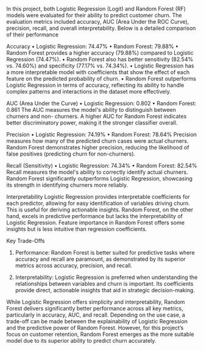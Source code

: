 In this project, both Logistic Regression (Logit) and Random Forest (RF) models were
evaluated for their ability to predict customer churn. The evaluation metrics included
accuracy, AUC (Area Under the ROC Curve), precision, recall, and overall interpretability.
Below is a detailed comparison of their performance

Accuracy
• Logistic Regression: 74.47%
• Random Forest: 79.88%
• Random Forest provides a higher accuracy (79.88%) compared to Logistic Regression (74.47%).
• Random Forest also has better sensitivity (82.54% vs. 74.60%) and specificity
(77.17% vs. 74.34%).
• Logistic Regression has a more interpretable model with coefficients that show the
effect of each feature on the predicted probability of churn.
• Random Forest outperforms Logistic Regression in terms of accuracy, reflecting its
ability to handle complex patterns and interactions in the dataset more effectively.

AUC (Area Under the Curve)
• Logistic Regression: 0.802
• Random Forest: 0.861
The AUC measures the model's ability to distinguish between churners and non-
churners. A higher AUC for Random Forest indicates better discriminatory power, making
it the stronger classifier overall.

Precision
• Logistic Regression: 74.19%
• Random Forest: 78.64%
Precision measures how many of the predicted churn cases were actual churners.
Random Forest demonstrates higher precision, reducing the likelihood of false positives
(predicting churn for non-churners).

Recall (Sensitivity)
• Logistic Regression: 74.34%
• Random Forest: 82.54%
Recall measures the model's ability to correctly identify actual churners. Random Forest
significantly outperforms Logistic Regression, showcasing its strength in identifying
churners more reliably.

Interpretability
Logistic Regression provides interpretable coefficients for each predictor, allowing for
easy identification of variables driving churn. This is useful for deriving actionable
insights.
Random Forest, on the other hand, excels in predictive performance but lacks the
interpretability of Logistic Regression. Feature importance in Random Forest offers some
insights but is less intuitive than regression coefficients.

Key Trade-Offs
1. Performance:
Random Forest is better suited for predictive tasks where accuracy and recall are
paramount, as demonstrated by its superior metrics across accuracy, precision, and
recall.

2. Interpretability:
Logistic Regression is preferred when understanding the relationships between
variables and churn is important. Its coefficients provide direct, actionable insights
that aid in strategic decision-making.

While Logistic Regression offers simplicity and interpretability, Random Forest delivers
significantly better performance across all key metrics, particularly in accuracy, AUC,
and recall. Depending on the use case, a trade-off can be made between the
explainability of Logistic Regression and the predictive power of Random Forest.
However, for this project’s focus on customer retention, Random Forest emerges as the
more suitable model due to its superior ability to predict churn accurately.
